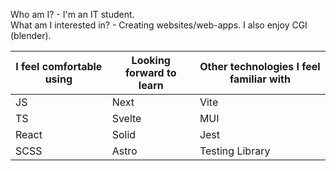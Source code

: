 Who am I? - I'm an IT student.                                                                                                                                        
What am I interested in? - Creating websites/web-apps. I also enjoy CGI (blender).

| I feel comfortable using | Looking forward to learn | Other technologies I feel familiar with |
| ------ | ---------- | ------------ |
| JS | Next | Vite |
| TS | Svelte | MUI |
| React | Solid | Jest |
| SCSS | Astro | Testing Library |
